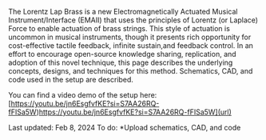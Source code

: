 The Lorentz Lap Brass is a new Electromagnetically Actuated Musical Instrument/Interface (EMAII) that uses the principles of Lorentz (or Laplace) Force to enable actuation of brass strings. This style of actuation is uncommon in musical instruments, though it presents rich opportunity for cost-effective tactile feedback, infinite sustain,and feedback control.
In an effort to encourage open-source knowledge sharing, replication, and adoption of this novel technique, this page describes the underlying concepts, designs, and techniques for this method. Schematics, CAD, and code used in the setup are described.

You can find a video demo of the setup here: [https://youtu.be/jn6EsgfvfKE?si=S7AA26RQ-fFISa5W)https://youtu.be/jn6EsgfvfKE?si=S7AA26RQ-fFISa5W](url)

Last updated: Feb 8, 2024
To do:
*Upload schematics, CAD, and code
